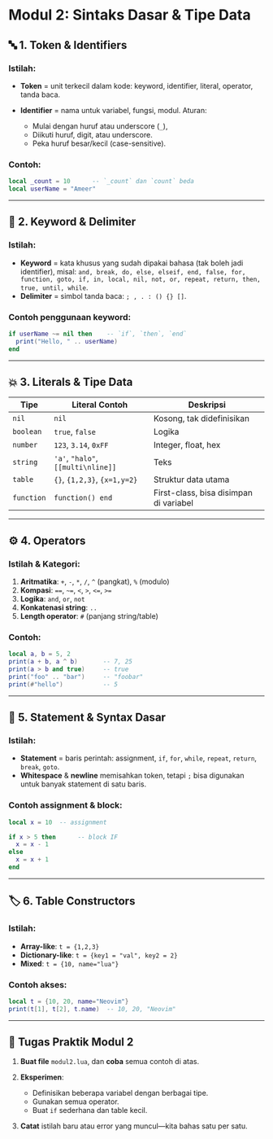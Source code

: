 # Modul 2: Sintaks Dasar & Tipe Data

## 🔤 1. Token & Identifiers

### Istilah:

- **Token** = unit terkecil dalam kode: keyword, identifier, literal, operator, tanda baca.
- **Identifier** = nama untuk variabel, fungsi, modul. Aturan:

  - Mulai dengan huruf atau underscore (`_`),
  - Diikuti huruf, digit, atau underscore.
  - Peka huruf besar/kecil (case-sensitive).

### Contoh:

```lua
local _count = 10      -- `_count` dan `count` beda
local userName = "Ameer"
```

---

## 🔢 2. Keyword & Delimiter

### Istilah:

- **Keyword** = kata khusus yang sudah dipakai bahasa (tak boleh jadi identifier), misal:
  `and, break, do, else, elseif, end, false, for, function, goto, if, in, local, nil, not, or, repeat, return, then, true, until, while`.
- **Delimiter** = simbol tanda baca:
  `; , . : () {} []`.

### Contoh penggunaan keyword:

```lua
if userName ~= nil then    -- `if`, `then`, `end`
  print("Hello, " .. userName)
end
```

---

## 💥 3. Literals & Tipe Data

| Tipe       | Literal Contoh                     | Deskripsi                              |
| ---------- | ---------------------------------- | -------------------------------------- |
| `nil`      | `nil`                              | Kosong, tak didefinisikan              |
| `boolean`  | `true`, `false`                    | Logika                                 |
| `number`   | `123`, `3.14`, `0xFF`              | Integer, float, hex                    |
| `string`   | `'a'`, `"halo"`, `[[multi\nline]]` | Teks                                   |
| `table`    | `{}`, `{1,2,3}`, `{x=1,y=2}`       | Struktur data utama                    |
| `function` | `function() end`                   | First-class, bisa disimpan di variabel |

---

## ⚙️ 4. Operators

### Istilah & Kategori:

1. **Aritmatika**: `+`, `-`, `*`, `/`, `^` (pangkat), `%` (modulo)
2. **Kompasi**: `==`, `~=`, `<`, `>`, `<=`, `>=`
3. **Logika**: `and`, `or`, `not`
4. **Konkatenasi string**: `..`
5. **Length operator**: `#` (panjang string/table)

### Contoh:

```lua
local a, b = 5, 2
print(a + b, a ^ b)       -- 7, 25
print(a > b and true)     -- true
print("foo" .. "bar")     -- "foobar"
print(#"hello")           -- 5
```

---

## 📜 5. Statement & Syntax Dasar

### Istilah:

- **Statement** = baris perintah: assignment, `if`, `for`, `while`, `repeat`, `return`, `break`, `goto`.
- **Whitespace** & **newline** memisahkan token, tetapi `;` bisa digunakan untuk banyak statement di satu baris.

### Contoh assignment & block:

```lua
local x = 10  -- assignment

if x > 5 then      -- block IF
  x = x - 1
else
  x = x + 1
end
```

---

## 🏷️ 6. Table Constructors

### Istilah:

- **Array-like**: `t = {1,2,3}`
- **Dictionary-like**: `t = {key1 = "val", key2 = 2}`
- **Mixed**: `t = {10, name="lua"}`

### Contoh akses:

```lua
local t = {10, 20, name="Neovim"}
print(t[1], t[2], t.name)  -- 10, 20, "Neovim"
```

---

## 🎯 Tugas Praktik Modul 2

1. **Buat file** `modul2.lua`, dan **coba** semua contoh di atas.
2. **Eksperimen**:

   - Definisikan beberapa variabel dengan berbagai tipe.
   - Gunakan semua operator.
   - Buat `if` sederhana dan table kecil.

3. **Catat** istilah baru atau error yang muncul—kita bahas satu per satu.
